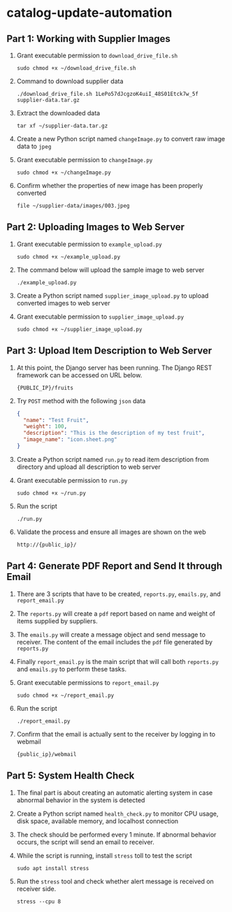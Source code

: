 # catalog-update-automation

## Part 1: Working with Supplier Images

1. Grant executable permission to `download_drive_file.sh`

   ```shell
   sudo chmod +x ~/download_drive_file.sh
   ```

2. Command to download supplier data

   ```shell
   ./download_drive_file.sh 1LePo57dJcgzoK4uiI_48S01Etck7w_5f supplier-data.tar.gz
   ```

3. Extract the downloaded data

   ```shell
   tar xf ~/supplier-data.tar.gz
   ```

4. Create a new Python script named `changeImage.py` to convert raw image data to `jpeg`

5. Grant executable permission to `changeImage.py`

   ```shell
   sudo chmod +x ~/changeImage.py
   ```

6. Confirm whether the properties of new image has been properly converted

   ```shell
   file ~/supplier-data/images/003.jpeg
   ```

## Part 2: Uploading Images to Web Server

1. Grant executable permission to `example_upload.py`

   ```shell
   sudo chmod +x ~/example_upload.py
   ```

2. The command below will upload the sample image to web server

   ```shell
   ./example_upload.py
   ```

3. Create a Python script named `supplier_image_upload.py` to upload converted images to web server

4. Grant executable permission to `supplier_image_upload.py`

   ```shell
   sudo chmod +x ~/supplier_image_upload.py
   ```

## Part 3: Upload Item Description to Web Server

1. At this point, the Django server has been running. The Django REST framework can be accessed on URL below.

   ```shell
   {PUBLIC_IP}/fruits
   ```

2. Try `POST` method with the following `json` data

   ```json
   {
     "name": "Test Fruit",
     "weight": 100,
     "description": "This is the description of my test fruit",
     "image_name": "icon.sheet.png"
   }
   ```

3. Create a Python script named `run.py` to read item description from directory and upload all description to web server

4. Grant executable permission to `run.py`

   ```shell
   sudo chmod +x ~/run.py
   ```

5. Run the script

   ```shell
   ./run.py
   ```

6. Validate the process and ensure all images are shown on the web

   ```none
   http://{public_ip}/
   ```

## Part 4: Generate PDF Report and Send It through Email

1. There are 3 scripts that have to be created, `reports.py`, `emails.py`, and `report_email.py`

2. The `reports.py` will create a `pdf` report based on name and weight of items supplied by suppliers.

3. The `emails.py` will create a message object and send message to receiver. The content of the email includes the `pdf` file generated by `reports.py`

4. Finally `report_email.py` is the main script that will call both `reports.py` and `emails.py` to perform these tasks.

5. Grant executable permissions to `report_email.py`

   ```shell
   sudo chmod +x ~/report_email.py
   ```

6. Run the script

   ```shell
   ./report_email.py
   ```

7. Confirm that the email is actually sent to the receiver by logging in to webmail

   ```none
   {public_ip}/webmail
   ```

## Part 5: System Health Check

1. The final part is about creating an automatic alerting system in case abnormal behavior in the system is detected

2. Create a Python script named `health_check.py` to monitor CPU usage, disk space, available memory, and localhost connection

3. The check should be performed every 1 minute. If abnormal behavior occurs, the script will send an email to receiver.

4. While the script is running, install `stress` toll to test the script

   ```shell
   sudo apt install stress
   ```

5. Run the `stress` tool and check whether alert message is received on receiver side.

   ```shell
   stress --cpu 8
   ```
